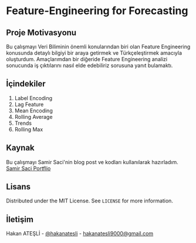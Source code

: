 # Feature-Engineering for Forecasting

## Proje Motivasyonu

Bu çalışmayı Veri Biliminin önemli konularından biri olan Feature Engineering konusunda detaylı bilgiyi bir araya getirmek ve Türkçeleştirmek amacıyla oluşturdum. Amaçlarımdan bir diğeride Feature Engineering analizi sonucunda iş çıktılarını nasıl elde edebiliriz sorusuna yanıt bulamaktı.

## İçindekiler

1. Label Encoding
2. Lag Feature
3. Mean Encoding
4. Rolling Average
5. Trends
6. Rolling Max

## Kaynak

Bu çalışmayı Samir Saci'nin blog post ve kodları kullanılarak hazırladım.
[Samir Saci Portflio](https://samirsaci.com/)

## Lisans

Distributed under the MIT License. See `LICENSE` for more information.

<!-- CONTACT -->
## İletişim

Hakan ATEŞLİ - [@hakanatesli](https://www.linkedin.com/in/hakanatesli/) - hakanatesli9000@gmail.com

